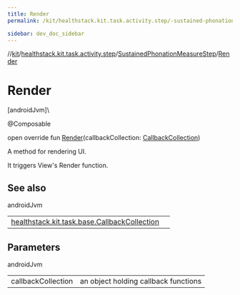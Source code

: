 ```yaml
---
title: Render
permalink: /kit/healthstack.kit.task.activity.step/-sustained-phonation-measure-step/-render.html

sidebar: dev_doc_sidebar
---
```

//[kit](../../../index.html)/[healthstack.kit.task.activity.step](../index.html)/[SustainedPhonationMeasureStep](index.html)/[Render](-render.html)



# Render



[androidJvm]\




@Composable



open override fun [Render](-render.html)(callbackCollection: [CallbackCollection](../../healthstack.kit.task.base/-callback-collection/index.html))



A method for rendering UI.



It triggers View's Render function.



## See also


androidJvm

| | |
|---|---|
| [healthstack.kit.task.base.CallbackCollection](../../healthstack.kit.task.base/-callback-collection/index.html) |  |



## Parameters


androidJvm

| | |
|---|---|
| callbackCollection | an object holding callback functions |




